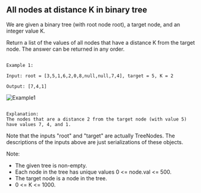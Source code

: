 ## All nodes at distance K in binary tree

We are given a binary tree (with root node root), a target node, and an integer value K.

Return a list of the values of all nodes that have a distance K from the target node.  The answer can be returned in any order.

 ```

Example 1:

Input: root = [3,5,1,6,2,0,8,null,null,7,4], target = 5, K = 2

Output: [7,4,1]
```
![Example1](https://s3-lc-upload.s3.amazonaws.com/uploads/2018/06/28/sketch0.png)
```

Explanation: 
The nodes that are a distance 2 from the target node (with value 5)
have values 7, 4, and 1.

```

Note that the inputs "root" and "target" are actually TreeNodes.
The descriptions of the inputs above are just serializations of these objects.
 

Note:  

- The given tree is non-empty.
- Each node in the tree has unique values 0 <= node.val <= 500.
- The target node is a node in the tree.
- 0 <= K <= 1000.